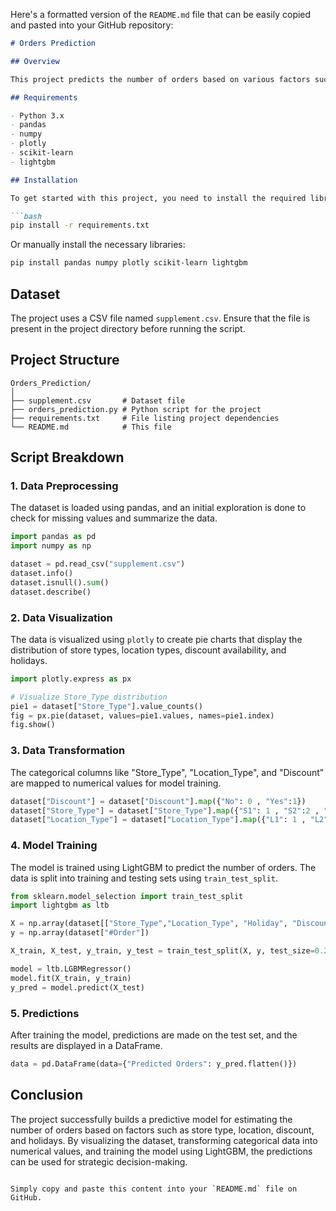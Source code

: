 Here's a formatted version of the `README.md` file that can be easily copied and pasted into your GitHub repository:

```markdown
# Orders Prediction

## Overview

This project predicts the number of orders based on various factors such as store type, location type, discount availability, and whether a holiday is occurring. The model is built using LightGBM, a powerful machine learning algorithm, and leverages data visualization techniques to analyze the dataset before training the model.

## Requirements

- Python 3.x
- pandas
- numpy
- plotly
- scikit-learn
- lightgbm

## Installation

To get started with this project, you need to install the required libraries. Run the following command to install them:

```bash
pip install -r requirements.txt
```

Or manually install the necessary libraries:

```bash
pip install pandas numpy plotly scikit-learn lightgbm
```

## Dataset

The project uses a CSV file named `supplement.csv`. Ensure that the file is present in the project directory before running the script.

## Project Structure

```
Orders_Prediction/
│
├── supplement.csv       # Dataset file
├── orders_prediction.py # Python script for the project
├── requirements.txt     # File listing project dependencies
└── README.md            # This file
```

## Script Breakdown

### 1. Data Preprocessing

The dataset is loaded using pandas, and an initial exploration is done to check for missing values and summarize the data.

```python
import pandas as pd
import numpy as np

dataset = pd.read_csv("supplement.csv")
dataset.info()
dataset.isnull().sum()
dataset.describe()
```

### 2. Data Visualization

The data is visualized using `plotly` to create pie charts that display the distribution of store types, location types, discount availability, and holidays.

```python
import plotly.express as px

# Visualize Store_Type distribution
pie1 = dataset["Store_Type"].value_counts()
fig = px.pie(dataset, values=pie1.values, names=pie1.index)
fig.show()
```

### 3. Data Transformation

The categorical columns like "Store_Type", "Location_Type", and "Discount" are mapped to numerical values for model training.

```python
dataset["Discount"] = dataset["Discount"].map({"No": 0 , "Yes":1})
dataset["Store_Type"] = dataset["Store_Type"].map({"S1": 1 , "S2":2 , "S3":3 , "S4":4})
dataset["Location_Type"] = dataset["Location_Type"].map({"L1": 1 , "L2":2 , "L3":3 , "L4":4 , "L5":5})
```

### 4. Model Training

The model is trained using LightGBM to predict the number of orders. The data is split into training and testing sets using `train_test_split`.

```python
from sklearn.model_selection import train_test_split
import lightgbm as ltb

X = np.array(dataset[["Store_Type","Location_Type", "Holiday", "Discount"]])
y = np.array(dataset["#Order"])

X_train, X_test, y_train, y_test = train_test_split(X, y, test_size=0.2, random_state=42)

model = ltb.LGBMRegressor()
model.fit(X_train, y_train)
y_pred = model.predict(X_test)
```

### 5. Predictions

After training the model, predictions are made on the test set, and the results are displayed in a DataFrame.

```python
data = pd.DataFrame(data={"Predicted Orders": y_pred.flatten()})
```

## Conclusion

The project successfully builds a predictive model for estimating the number of orders based on factors such as store type, location, discount, and holidays. By visualizing the dataset, transforming categorical data into numerical values, and training the model using LightGBM, the predictions can be used for strategic decision-making.


```

Simply copy and paste this content into your `README.md` file on GitHub.
